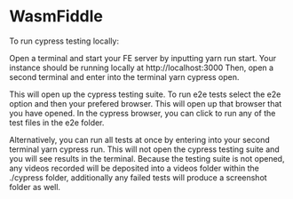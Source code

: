 # WasmFiddle

To run cypress testing locally:

Open a terminal and start your FE server by inputting yarn run start. Your instance should be running locally at http://localhost:3000
Then, open a second terminal and enter into the terminal yarn cypress open.

This will open up the cypress testing suite. To run e2e tests select the e2e option and then your prefered browser. This will open up that
browser that you have opened. In the cypress browser, you can click to run any of the test files in the e2e folder.

Alternatively, you can run all tests at once by entering into your second terminal yarn cypress run. This will not open the cypress testing
suite and you will see results in the terminal. Because the testing suite is not opened, any videos recorded will be deposited into a videos
folder within the ./cypress folder, additionally any failed tests will produce a screenshot folder as well.